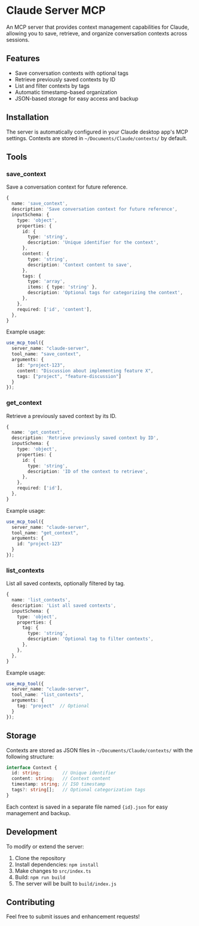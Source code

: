 # Claude Server MCP

An MCP server that provides context management capabilities for Claude, allowing you to save, retrieve, and organize conversation contexts across sessions.

## Features

- Save conversation contexts with optional tags
- Retrieve previously saved contexts by ID
- List and filter contexts by tags
- Automatic timestamp-based organization
- JSON-based storage for easy access and backup

## Installation

The server is automatically configured in your Claude desktop app's MCP settings. Contexts are stored in `~/Documents/Claude/contexts/` by default.

## Tools

### save_context

Save a conversation context for future reference.

```typescript
{
  name: 'save_context',
  description: 'Save conversation context for future reference',
  inputSchema: {
    type: 'object',
    properties: {
      id: {
        type: 'string',
        description: 'Unique identifier for the context',
      },
      content: {
        type: 'string',
        description: 'Context content to save',
      },
      tags: {
        type: 'array',
        items: { type: 'string' },
        description: 'Optional tags for categorizing the context',
      },
    },
    required: ['id', 'content'],
  },
}
```

Example usage:
```typescript
use_mcp_tool({
  server_name: "claude-server",
  tool_name: "save_context",
  arguments: {
    id: "project-123",
    content: "Discussion about implementing feature X",
    tags: ["project", "feature-discussion"]
  }
});
```

### get_context

Retrieve a previously saved context by its ID.

```typescript
{
  name: 'get_context',
  description: 'Retrieve previously saved context by ID',
  inputSchema: {
    type: 'object',
    properties: {
      id: {
        type: 'string',
        description: 'ID of the context to retrieve',
      },
    },
    required: ['id'],
  },
}
```

Example usage:
```typescript
use_mcp_tool({
  server_name: "claude-server",
  tool_name: "get_context",
  arguments: {
    id: "project-123"
  }
});
```

### list_contexts

List all saved contexts, optionally filtered by tag.

```typescript
{
  name: 'list_contexts',
  description: 'List all saved contexts',
  inputSchema: {
    type: 'object',
    properties: {
      tag: {
        type: 'string',
        description: 'Optional tag to filter contexts',
      },
    },
  },
}
```

Example usage:
```typescript
use_mcp_tool({
  server_name: "claude-server",
  tool_name: "list_contexts",
  arguments: {
    tag: "project"  // Optional
  }
});
```

## Storage

Contexts are stored as JSON files in `~/Documents/Claude/contexts/` with the following structure:

```typescript
interface Context {
  id: string;        // Unique identifier
  content: string;   // Context content
  timestamp: string; // ISO timestamp
  tags?: string[];   // Optional categorization tags
}
```

Each context is saved in a separate file named `{id}.json` for easy management and backup.

## Development

To modify or extend the server:

1. Clone the repository
2. Install dependencies: `npm install`
3. Make changes to `src/index.ts`
4. Build: `npm run build`
5. The server will be built to `build/index.js`

## Contributing

Feel free to submit issues and enhancement requests!
